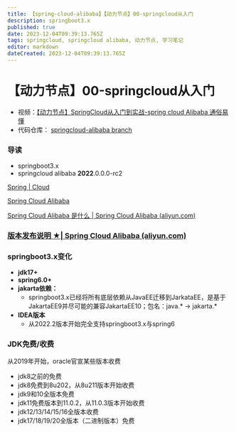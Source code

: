```yaml
---
title: 【spring-cloud-alibaba】【动力节点】00-springcloud从入门
description: springboot3.x
published: true
date: 2023-12-04T09:39:13.765Z
tags: springcloud, springcloud alibaba, 动力节点, 学习笔记
editor: markdown
dateCreated: 2023-12-04T09:39:13.765Z
---
```


# 【动力节点】00-springcloud从入门

- 视频：[【动力节点】SpringCloud从入门到实战-spring cloud Alibaba 通俗易懂](https://www.bilibili.com/video/BV1VW4y1o7n5)
- 代码仓库： [springcloud-alibaba branch](https://gitee.com/xuqiudong/code-learning/tree/springcloud-alibaba/)
### 导读

- springboot3.x
- springcloud alibaba **2022**.0.0.0-rc2



[Spring | Cloud](https://spring.io/cloud)



[Spring Cloud Alibaba](https://spring.io/projects/spring-cloud-alibaba)

[Spring Cloud Alibaba 是什么 | Spring Cloud Alibaba (aliyun.com)](https://sca.aliyun.com/zh-cn/docs/2022.0.0.0/overview/what-is-sca)

### [版本发布说明 ★| Spring Cloud Alibaba (aliyun.com)](https://sca.aliyun.com/zh-cn/docs/2022.0.0.0/overview/version-explain)

### springboot3.x变化

- **jdk17+**
- **spring6.0+**
- **jakarta依赖：**
  - springboot3.x已经将所有底层依赖从JavaEE迁移到JarkataEE，是基于JakartaEE9并尽可能的兼容JakartaEE10；包名：java.* → jakarta.*
- **IDEA版本**
  - 从2022.2版本开始完全支持springboot3.x与spring6

### JDK免费/收费

从2019年开始，oracle官宣某些版本收费

- jdk8之前的免费
- jdk8免费到8u202，从8u211版本开始收费
- jdk9和10全版本免费
- jdk11免费版本到11.0.2，从11.0.3版本开始收费
- jdk12/13/14/15/16全版本收费
- jdk17/18/19/20全版本（二进制版本）免费


